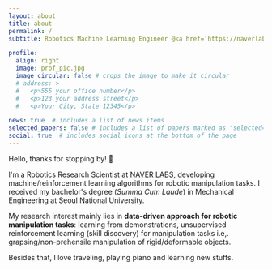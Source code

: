 ```yaml
---
layout: about
title: about
permalink: /
subtitle: Robotics Machine Learning Engineer @<a href='https://naverlabs.com'>NAVER LABS</a>.

profile:
  align: right
  image: prof_pic.jpg
  image_circular: false # crops the image to make it circular
  # address: >
  #   <p>555 your office number</p>
  #   <p>123 your address street</p>
  #   <p>Your City, State 12345</p>

news: true  # includes a list of news items
selected_papers: false # includes a list of papers marked as "selected={true}"
social: true  # includes social icons at the bottom of the page
---
```


Hello, thanks for stopping by! 👋

I'm a Robotics Research Scientist at [NAVER LABS](https://naverlabs.com), developing machine/reinforcement learning algorithms for robotic manipulation tasks. I received my bachelor's degree (*Summa Cum Laude*) in Mechanical Engineering at Seoul National University.

My research interest mainly lies in **data-driven approach for robotic manipulation tasks**: 
learning from demonstrations, unsupervised reinforcement learning (skill discovery) for manipulation tasks i.e,. grapsing/non-prehensile manipulation of rigid/deformable objects.

Besides that, I love traveling, playing piano and learning new stuffs. 